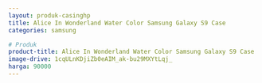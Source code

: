 ```yaml
---
layout: produk-casinghp
title: Alice In Wonderland Water Color Samsung Galaxy S9 Case
categories: samsung

# Produk
product-title: Alice In Wonderland Water Color Samsung Galaxy S9 Case
image-drive: 1cqULnKDjiZb0eAIM_ak-bu29MXYtLqj_
harga: 90000
---
```

